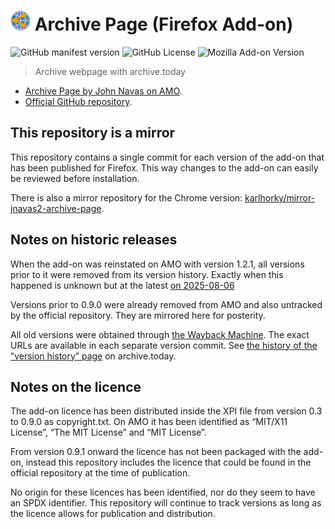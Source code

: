 # ![](images/icon-32.png) Archive Page (Firefox Add-on)

![GitHub manifest version](https://img.shields.io/github/manifest-json/v/Zegnat/browserext-archive-page)
![GitHub License](https://img.shields.io/github/license/Zegnat/browserext-archive-page)
![Mozilla Add-on Version](https://img.shields.io/amo/v/archive-page)

> Archive webpage with archive.today

* [Archive Page by John Navas on AMO][AMO].
* [Official GitHub repository][GitHub].

## This repository is a mirror

This repository contains a single commit for each version of the add-on that has
been published for Firefox. This way changes to the add-on can easily be
reviewed before installation.

There is also a mirror repository for the Chrome version:
[karlhorky/mirror-jnavas2-archive-page][mirror].

## Notes on historic releases

When the add-on was reinstated on AMO with version 1.2.1, all versions prior to
it were removed from its version history. Exactly when this happened is unknown
but at the latest [on 2025-08-06][d980b69]

Versions prior to 0.9.0 were already removed from AMO and also untracked by the
official repository. They are mirrored here for posterity.

All old versions were obtained through [the Wayback Machine][IA]. The exact URLs
are available in each separate version commit. See [the history of the “version
history” page][history] on archive.today.

## Notes on the licence

The add-on licence has been distributed inside the XPI file from version 0.3 to
0.9.0 as copyright.txt. On AMO it has been identified as “MIT/X11 License”,
“The MIT License” and “MIT License”.

From version 0.9.1 onward the licence has not been packaged with the add-on,
instead this repository includes the licence that could be found in the official
repository at the time of publication.

No origin for these licences has been identified, nor do they seem to have an
SPDX identifier. This repository will continue to track versions as long as the
licence allows for publication and distribution.

[AMO]: https://addons.mozilla.org/firefox/addon/archive-page/
[GitHub]: https://github.com/JNavas2/Archive-Page
[mirror]: https://github.com/karlhorky/mirror-jnavas2-archive-page
[IA]: https://web.archive.org/
[history]: https://archive.today/https://addons.mozilla.org/en-US/firefox/addon/archive-page/versions/
[d980b69]: https://github.com/JNavas2/Archive-Page/commit/d980b694700565a5c0f2f617693a864306d64f03

